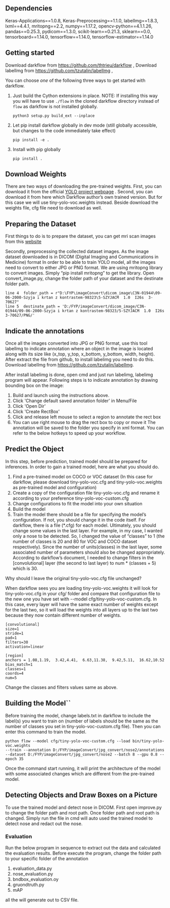 ## Dependencies

Keras-Applications==1.0.8,
Keras-Preprocessing==1.1.0,
labelImg==1.8.3,
lxml==4.4.1,
mritopng==2.2,
numpy==1.17.2,
opencv-python==4.1.1.26,
pandas==0.25.3,
pydicom==1.3.0,
scikit-learn==0.21.3,
sklearn==0.0,
tensorboard==1.14.0,
tensorflow==1.14.0,
tensorflow-estimator==1.14.0

## Getting started
Download darkflow from https://github.com/thtrieu/darkflow ,
Download labelImg from https://github.com/tzutalin/labelImg ,

You can choose _one_ of the following three ways to get started with darkflow.

1. Just build the Cython extensions in place. NOTE: If installing this way you will have to use `./flow` in the cloned darkflow directory instead of `flow` as darkflow is not installed globally.
    ```
    python3 setup.py build_ext --inplace
    ```

2. Let pip install darkflow globally in dev mode (still globally accessible, but changes to the code immediately take effect)
    ```
    pip install -e .
    ```

3. Install with pip globally
    ```
    pip install .
    ```

## Download Weights
There are two ways of downloading the pre-trained weights. First, you can download it from the official [YOLO project webpage](https://pjreddie.com/darknet/yolo/) . 
Second, you can download it from here which Darkflow author’s own trained version. But for this case we will use tiny-yolo-voc.weights instead. 
Beside download the weights file, cfg file need to download as well.

## Preparing the Dataset

First things to do is to prepare the dataset, you can get mri scan images from this [website](https://wiki.cancerimagingarchive.net/display/Public/CPTAC-HNSCC#)

Secondly, preprocessing the collected dataset images. As the image dataset downloaded is in DICOM (Digital Imaging and Communications in Medicine) format
In order to be able to train YOLO model, all the images need to convert to either JPG or PNG format. 
We are using mritopng library to convert images. 
Simply “pip install mritopng” to get the library. 
Open convert_image.py, change the folder path of your dataset and the destinate folder path.
```
line 4	folder_path = r"D:\FYP\imageConvert\dicom_image\C3N-01944\09-06-2000-Szyja i krtan z kontrastem-98323\5-SZYJACM  1.0  I26s  3-70627"
line 5	destinate_path = 'D:/FYP/imageConvert/dicom_image/C3N-01944/09-06-2000-Szyja i krtan z kontrastem-98323/5-SZYJACM  1.0  I26s  3-70627/PNG/'
```

## Indicate the annotations
Once all the images converted into JPG or PNG format, 
use this tool labelImg to indicate annotation where an object in the image is located along with its size like (x_top, y_top, x_bottom, y_bottom, width, height). 
After extract the file from github, to install labelimg you need to do this. 
Download labelImg from https://github.com/tzutalin/labelImg.

After install labelimg is done, open cmd and just run labelimg, labelimg program will appear. Following steps is to indicate annotation by drawing bounding box on the image:
1.	Build and launch using the instructions above.
2.	Click 'Change default saved annotation folder' in Menu/File
3.	Click 'Open Dir'
4.	Click 'Create RectBox'
5.	Click and release left mouse to select a region to annotate the rect box
6.	You can use right mouse to drag the rect box to copy or move it
The annotation will be saved to the folder you specify in xml format. You can refer to the below hotkeys to speed up your workflow.

## Predict the Object

In this step, before prediction, trained model should be prepared for inferences. In order to gain a trained model, here are what you should do.
1.	Find a pre-trained model on COCO or VOC dataset (In this case for darkflow, please download tiny-yolo-voc.cfg and tiny-yolo-voc.weights as pre-trained model and configuration)
2.	Create a copy of the configuration file tiny-yolo-voc.cfg and rename it according to your preference tiny-yolo-voc-custom.cfg
3.	Change configurations to fit the model into your own situation
4.	Build the model
5.	Train the model
there should be a file for specifying the model’s configuration. If not, you should change it in the code itself. For darkflow, there is a file (*.cfg) for each model. Ultimately, you should change some values in the last layer. For example, in my case, I wanted only a nose to be detected. So, I changed the value of “classes” to 1 (the number of classes is 20 and 80 for VOC and COCO dataset respectively). Since the number of units(classes) in the last layer, some associated number of parameters should also be changed appropriately. According to darkflow’s document, I needed to change filters in the [convolutional] layer (the second to last layer) to num * (classes + 5) which is 30.

Why should I leave the original tiny-yolo-voc.cfg file unchanged?

When darkflow sees you are loading tiny-yolo-voc.weights it will look for tiny-yolo-voc.cfg in your cfg/ folder and compare that configuration file to the new one you have set with --model cfg/tiny-yolo-voc-custom.cfg. 
In this case, every layer will have the same exact number of weights except for the last two, so it will load the weights into all layers up to the last two because they now contain different number of weights.
```
[convolutional]
size=1
stride=1
pad=1
filters=30
activation=linear

[region]
anchors = 1.08,1.19,  3.42,4.41,  6.63,11.38,  9.42,5.11,  16.62,10.52
bias_match=1
classes=1
coords=4
num=5
```
Change the classes and filters values same as above. 

## Building the Model``
Before training the model, change labels.txt in darkflow to include the label(s) you want to train on (number of labels should be the same as the number of classes you set in tiny-yolo-voc-custom.cfg file). 
Then you can enter this command to train the model.
```
python flow --model cfg/tiny-yolo-voc-custom.cfg --load bin/tiny-yolo-voc.weights 
--train --annotation D:/FYP/imageConvert/jpg_convert/nose2/annotations 
--dataset D:/FYP/imageConvert/jpg_convert/nose2 --batch 8 --gpu 0.8 --epoch 35
```
Once the command start running, it will print the architecture of the model with some associated changes which are different from the pre-trained model. 

## Detecting Objects and Draw Boxes on a Picture

To use the trained model and detect nose in DICOM. 
First open improve.py to change the folder path and root path. 
Once folder path and root path is changed. Simply run the file in cmd will auto used the trained model to detect nose and redact out the nose.

### Evaluation
Run the below program in sequence to extract out the data and calculated the evaluation results.
Before execute the program, change the folder path to your specific folder of the annotation

1. evaluation_data.py
2. nose_evaluation.py
3. bndbox_evaluation.oy
4. gruondtruth.py
5. mAP

all the will generate out to CSV file.
